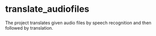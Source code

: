 # translate_audiofiles
The project translates given audio files by speech recognition and then followed by translation.
